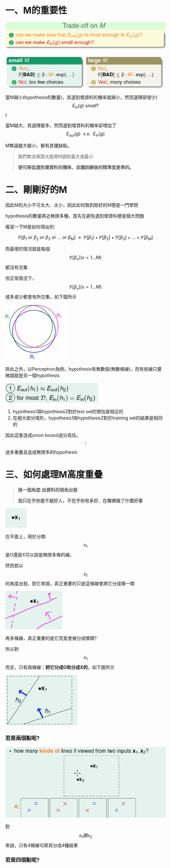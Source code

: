 # 一、M的重要性

![](/assets/m74hfwh982port.png)

當M越小\(hypothesis的數量\)，其選到壞資料的機率就越小，然而選擇卻很少\($$E_{in}(g)\ small?$$\)

當M越大，其選擇變多，然而選到壞資料的機率卻增加了$$E_{out}(g)\ \ v.s.\ \ E_{in}(g)$$

M無論變大變小，都有其優缺點。

> 我們無法保證光是將M調到最大或最小
>
> **便可降低選到壞資料的機率、並讓訓練後的精準度是準的。**

# 二、剛剛好的M

因此M的大小不可太大、太小，因此如何取到剛好的M便是一門學問

hypothesis的數量將近無限多種，首先在避免選到壞資料便是個大問題

複習一下M是如何得出的:

$$\mathbb{P}[\beta_1\
 or\ \beta_2\ or\ \beta_3\ or\ ...\ or\ \beta_M]\ 
\ \leq\ \ \mathbb{P}[\beta_1]+\mathbb{P}[\beta_2]+\mathbb{P}[\beta_3]+...+\mathbb{P}[\beta_{M}]$$

而最壞的情況就是每個$$\mathbb{P}[\beta_x](x=1...M)$$ 都沒有交集

但正常情況下，$$\mathbb{P}[\beta_x](x=1...M)$$或多或少都會有所交集，如下圖所示

![](/assets/impj843hf2ort.png)

除此之外，以Perceptron為例，hypothesis有無數個\(無數條線\)，而有些線只要微調就是另一個hypothesis

![](/assets/impjr982fnhwiueort.png)

1. hypothesis1與hypothesis2對於test set的預估是相近的
2. 在絕大部分情形，hypothesis1與hypothesis2對於training set的結果是相同的

因此這會造成union bound過分高估。$$\because$$ 過多重疊且造成無限多的hypothesis

# 三、如何處理M高度重疊

> **換一個角度:由資料的視角出發**
>
> **我只在乎你是不是好人，不在乎你有多好、在哪裡做了什麼好事**

![](/assets/impojf982h9f2rt.png)

在平面上，用於分類$$x_1$$是O還是X可以說是無限多條的線。

然而若以$$x_1$$的角度出發，對它來說，真正重要的只是這條線會將它分成哪一類

![](/assets/ijr23j0f9port.png)

再多條線，真正重要的是它究竟會被分成哪類?

所以對$$x_1$$而言，只有兩條線：**把它分成O和分成X的**，如下圖所示

![](/assets/im8j432f9hport.png)

### 若是兩個點呢?

![](/assets/impj8293fj2ort.png)

對$$x_1跟x_2$$來說，只有4條線可將其分成4種結果

### 若是四個點呢?





